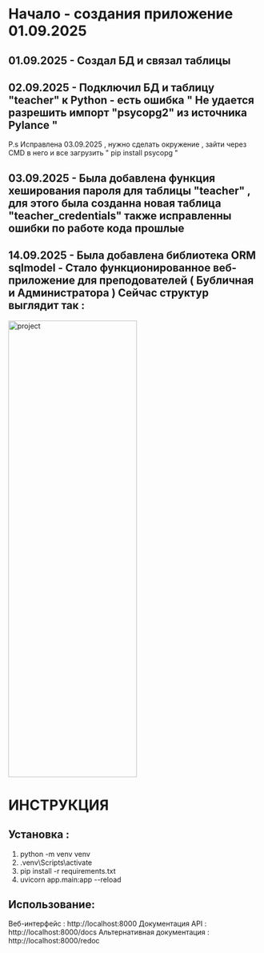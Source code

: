 # Начало - создания приложение 01.09.2025 

## 01.09.2025 - Создал БД и связал таблицы

## 02.09.2025 - Подключил БД и таблицу "teacher" к Python - есть ошибка " Не удается разрешить импорт "psycopg2" из источника Pylance " 

P.s Исправлена 03.09.2025 , нужно сделать окружение , зайти через CMD в него и все загрузить " pip install psycopg "

## 03.09.2025 - Была добавлена функция хеширования пароля для таблицы "teacher" , для этого была созданна новая таблица "teacher_credentials" также исправленны ошибки по работе кода прошлые

## 14.09.2025 - Была добавлена библиотека ORM sqlmodel - Стало функционированное веб-приложение для преподователей ( Бубличная и Администратора ) Сейчас структур выглядит так : 

<img width="257" height="912" alt="project" src="https://github.com/user-attachments/assets/08b78f37-4e8e-479b-a9aa-dd50cfa651f4" />

# ИНСТРУКЦИЯ
## Установка : 

1) python -m venv venv
2) .venv\Scripts\activate     
3) pip install -r requirements.txt
4) uvicorn app.main:app --reload

## Использование:

Веб-интерфейс : http://localhost:8000
Документация API : http://localhost:8000/docs
Альтернативная документация : http://localhost:8000/redoc
